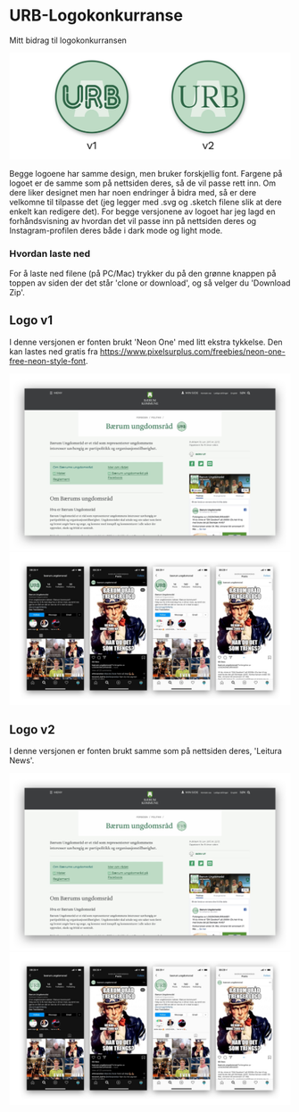 
# URB-Logokonkurranse
Mitt bidrag til logokonkurransen

![Preview](Preview/URB-logo-preview.jpg)

Begge logoene har samme design, men bruker forskjellig font. Fargene på logoet er de samme som på nettsiden deres, så de vil passe rett inn.
Om dere liker designet men har noen endringer å bidra med, så er dere velkomne til tilpasse det (jeg legger med .svg og .sketch filene slik at dere enkelt kan redigere det).
For begge versjonene av logoet har jeg lagd en forhåndsvisning av hvordan det vil passe inn på nettsiden deres og Instagram-profilen deres både i dark mode og light mode.

### Hvordan laste ned
For å laste ned filene (på PC/Mac) trykker du på den grønne knappen på toppen av siden der det står 'clone or download', og så velger du 'Download Zip'.

## Logo v1
I denne versjonen er fonten brukt 'Neon One' med litt ekstra tykkelse. Den kan lastes ned gratis fra https://www.pixelsurplus.com/freebies/neon-one-free-neon-style-font. 

![Preview-nettside](Preview/URB-website-preview-v1.jpg)
![Preview-instagram](Preview/URB-insta-preview-v1.jpg)

## Logo v2
I denne versjonen er fonten brukt samme som på nettsiden deres, 'Leitura News'. 

![Preview-nettside](Preview/URB-website-preview-v2.jpg)
![Preview-instagram](Preview/URB-insta-preview-v2.jpg)



